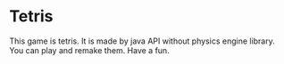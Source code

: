 # Tetris

This game is tetris. It is made by java API without physics engine library.
You can play and remake them. Have a fun.
